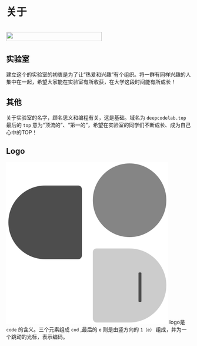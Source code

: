 # 关于

<br/>

<img width="260" height="25" src="https://glitch-art.vercel.app/api/simple?word=DeepCodeLab&font=Sour+Gummy&fontWeight=500" />

## 实验室

建立这个的实验室的初衷是为了让“热爱和兴趣”有个组织。将一群有同样兴趣的人集中在一起，希望大家能在实验室有所收获，在大学这段时间能有所成长！

## 其他

关于实验室的名字，顾名思义和编程有关，这是基础。域名为 `deepcodelab.top` 最后的 `top`  意为“顶流的”、“第一的”，希望在实验室的同学们不断成长、成为自己心中的TOP！

## Logo

![logo](./public/logo.svg)
logo是 `code` 的含义。三个元素组成 `cod` ,最后的 `e` 则是由竖方向的 `1（e）` 组成，并为一个跳动的光标，表示编码。